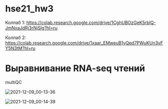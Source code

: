 # hse21_hw3
Коллаб 1: https://colab.research.google.com/drive/1CghUBOzGeK5rblQ-JmNxaJdRj3rNjSIg?hl=ru

Коллаб 2: https://colab.research.google.com/drive/1xaar_EMweuB1yQed7PWuKUn3vFY5N3tM?hl=ru
# Выравнивание RNA-seq чтений

multiQC

![2021-12-09_00-13-36](https://user-images.githubusercontent.com/95506249/145439893-e6d860d7-5a58-4933-ae1d-461ea62f3302.png)

![2021-12-09_00-14-39](https://user-images.githubusercontent.com/95506249/145439937-6f43774a-c9b8-4d4a-a4e9-1167e5eb3cb4.png)
